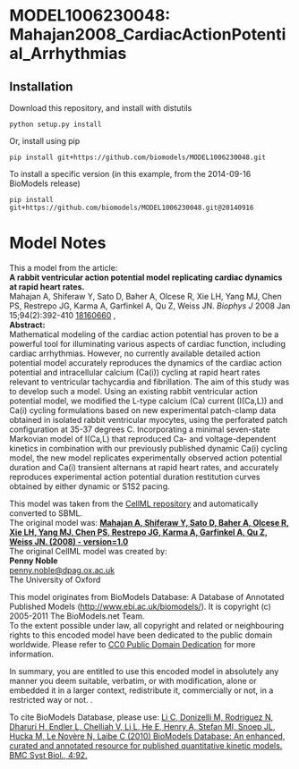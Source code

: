 # MODEL1006230048: Mahajan2008_CardiacActionPotential_Arrhythmias

## Installation

Download this repository, and install with distutils

`python setup.py install`

Or, install using pip

`pip install git+https://github.com/biomodels/MODEL1006230048.git`

To install a specific version (in this example, from the 2014-09-16 BioModels release)

`pip install git+https://github.com/biomodels/MODEL1006230048.git@20140916`


# Model Notes


This a model from the article:  
**A rabbit ventricular action potential model replicating cardiac dynamics at rapid heart rates.**   
Mahajan A, Shiferaw Y, Sato D, Baher A, Olcese R, Xie LH, Yang MJ, Chen PS,
Restrepo JG, Karma A, Garfinkel A, Qu Z, Weiss JN. _Biophys J_ 2008 Jan
15;94(2):392-410 [18160660](http://www.ncbi.nlm.nih.gov/pubmed/18160660) ,  
**Abstract:**   
Mathematical modeling of the cardiac action potential has proven to be a
powerful tool for illuminating various aspects of cardiac function, including
cardiac arrhythmias. However, no currently available detailed action potential
model accurately reproduces the dynamics of the cardiac action potential and
intracellular calcium (Ca(i)) cycling at rapid heart rates relevant to
ventricular tachycardia and fibrillation. The aim of this study was to develop
such a model. Using an existing rabbit ventricular action potential model, we
modified the L-type calcium (Ca) current (I(Ca,L)) and Ca(i) cycling
formulations based on new experimental patch-clamp data obtained in isolated
rabbit ventricular myocytes, using the perforated patch configuration at 35-37
degrees C. Incorporating a minimal seven-state Markovian model of I(Ca,L) that
reproduced Ca- and voltage-dependent kinetics in combination with our
previously published dynamic Ca(i) cycling model, the new model replicates
experimentally observed action potential duration and Ca(i) transient
alternans at rapid heart rates, and accurately reproduces experimental action
potential duration restitution curves obtained by either dynamic or S1S2
pacing.

This model was taken from the [CellML
repository](http://www.cellml.org/models) and automatically converted to SBML.  
The original model was: [ **Mahajan A, Shiferaw Y, Sato D, Baher A, Olcese R,
Xie LH, Yang MJ, Chen PS, Restrepo JG, Karma A, Garfinkel A, Qu Z, Weiss JN.
(2008) - version=1.0**
](http://models.cellml.org/exposure/5a23665da1793b4bfbad92defe7e639d)  
The original CellML model was created by:  
**Penny Noble**   
penny.noble@dpag.ox.ac.uk  
The University of Oxford  

This model originates from BioModels Database: A Database of Annotated
Published Models (http://www.ebi.ac.uk/biomodels/). It is copyright (c)
2005-2011 The BioModels.net Team.  
To the extent possible under law, all copyright and related or neighbouring
rights to this encoded model have been dedicated to the public domain
worldwide. Please refer to [CC0 Public Domain
Dedication](http://creativecommons.org/publicdomain/zero/1.0/) for more
information.

In summary, you are entitled to use this encoded model in absolutely any
manner you deem suitable, verbatim, or with modification, alone or embedded it
in a larger context, redistribute it, commercially or not, in a restricted way
or not. .  
  
To cite BioModels Database, please use: [Li C, Donizelli M, Rodriguez N,
Dharuri H, Endler L, Chelliah V, Li L, He E, Henry A, Stefan MI, Snoep JL,
Hucka M, Le Novère N, Laibe C (2010) BioModels Database: An enhanced, curated
and annotated resource for published quantitative kinetic models. BMC Syst
Biol., 4:92.](http://www.ncbi.nlm.nih.gov/pubmed/20587024)


